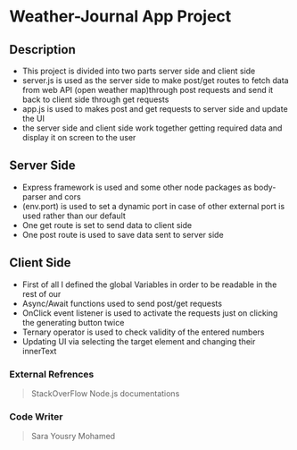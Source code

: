 # Weather-Journal App Project

## Description
- This project is divided into two parts server side and client side
- server.js is used as the server side to make post/get routes to fetch data from web API (open weather map)through post requests and send it back to client side through get requests
- app.js is used to makes post and get requests to server side and update the UI
- the server side and client side work together getting required data and display it on screen to the user
## Server Side
- Express framework is used and some other node packages as body-parser and cors
- (env.port) is used to set a dynamic port in case of other external port is used rather than our default
- One get route is set to send data to client side
- One post route is used to save data sent to server side
## Client Side
- First of all I defined the global Variables in order to be readable in the rest of our
- Async/Await functions used to send post/get requests
- OnClick event listener is used to activate the requests just on clicking the generating button twice
- Ternary operator is used to check validity of the entered numbers
- Updating UI via selecting the target element and changing their innerText
### External Refrences
>StackOverFlow
>Node.js documentations
### Code Writer
>Sara Yousry Mohamed
